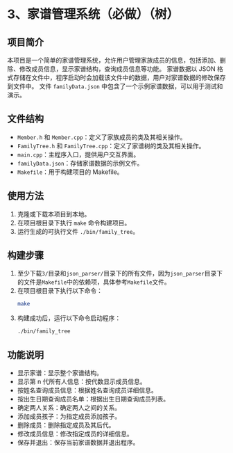 # 3、家谱管理系统（必做）（树）

## 项目简介
本项目是一个简单的家谱管理系统，允许用户管理家族成员的信息，包括添加、删除、修改成员信息，显示家谱结构，查询成员信息等功能。
家谱数据以 JSON 格式存储在文件中，程序启动时会加载该文件中的数据，用户对家谱数据的修改保存到文件中。
文件 `familyData.json` 中包含了一个示例家谱数据，可以用于测试和演示。

## 文件结构
- `Member.h` 和 `Member.cpp`：定义了家族成员的类及其相关操作。
- `FamilyTree.h` 和 `FamilyTree.cpp`：定义了家谱树的类及其相关操作。
- `main.cpp`：主程序入口，提供用户交互界面。
- `familyData.json`：存储家谱数据的示例文件。
- `Makefile`：用于构建项目的 Makefile。

## 使用方法
1. 克隆或下载本项目到本地。
2. 在项目根目录下执行 `make` 命令构建项目。
3. 运行生成的可执行文件 `./bin/family_tree`。

## 构建步骤
1. 至少下载`3/`目录和`json_parser/`目录下的所有文件，因为`json_parser`目录下的文件是`Makefile`中的依赖项，具体参考`Makefile`文件。
2. 在项目根目录下执行以下命令：
    ```sh
    make
    ```
3. 构建成功后，运行以下命令启动程序：
    ```sh
    ./bin/family_tree
    ```
## 功能说明
- 显示家谱：显示整个家谱结构。
- 显示第 n 代所有人信息：按代数显示成员信息。
- 按姓名查询成员信息：根据姓名查询成员详细信息。
- 按出生日期查询成员名单：根据出生日期查询成员列表。
- 确定两人关系：确定两人之间的关系。
- 添加成员孩子：为指定成员添加孩子。
- 删除成员：删除指定成员及其后代。
- 修改成员信息：修改指定成员的详细信息。
- 保存并退出：保存当前家谱数据并退出程序。